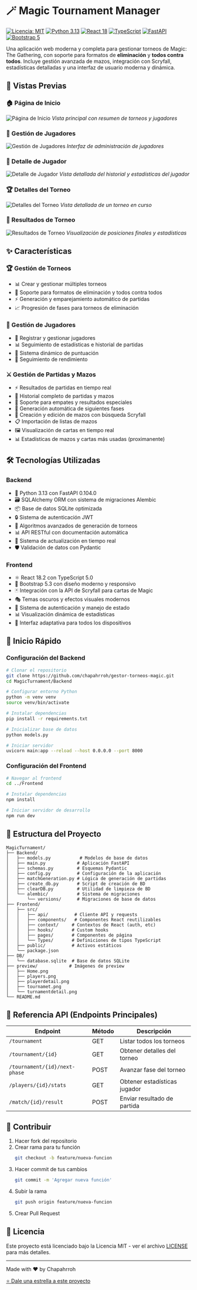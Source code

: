 # 🪄 Magic Tournament Manager

[![Licencia: MIT](https://img.shields.io/badge/License-MIT-yellow.svg)](https://opensource.org/licenses/MIT)
[![Python 3.13](https://img.shields.io/badge/Python-3.13-blue.svg)](https://www.python.org/)
[![React 18](https://img.shields.io/badge/React-18.2-61DAFB.svg?logo=react)](https://reactjs.org/)
[![TypeScript](https://img.shields.io/badge/TypeScript-5.0-3178C6.svg?logo=typescript)](https://www.typescriptlang.org/)
[![FastAPI](https://img.shields.io/badge/FastAPI-0.104.0-009688.svg?logo=fastapi)](https://fastapi.tiangolo.com/)
[![Bootstrap 5](https://img.shields.io/badge/Bootstrap-5.3-7952B3.svg?logo=bootstrap)](https://getbootstrap.com/)

Una aplicación web moderna y completa para gestionar torneos de Magic: The Gathering, con soporte para formatos de **eliminación** y **todos contra todos**. Incluye gestión avanzada de mazos, integración con Scryfall, estadísticas detalladas y una interfaz de usuario moderna y dinámica.

## 📸 Vistas Previas

### 🏠 Página de Inicio

![Página de Inicio](preview/Home.png)
_Vista principal con resumen de torneos y jugadores_

### 👥 Gestión de Jugadores

![Gestión de Jugadores](preview/players.png)
_Interfaz de administración de jugadores_

### 👤 Detalle de Jugador

![Detalle de Jugador](preview/playerdetail.png)
_Vista detallada del historial y estadísticas del jugador_

### 🏆 Detalles del Torneo

![Detalles del Torneo](preview/tournamet.png)
_Vista detallada de un torneo en curso_

### 🎯 Resultados de Torneo

![Resultados de Torneo](preview/turnamentdetail.png)
_Visualización de posiciones finales y estadísticas_

## ✨ Características

### 🏆 Gestión de Torneos

- 📊 Crear y gestionar múltiples torneos
- 🔄 Soporte para formatos de eliminación y todos contra todos
- ⚡ Generación y emparejamiento automático de partidas
- 📈 Progresión de fases para torneos de eliminación

### 👥 Gestión de Jugadores

- 📝 Registrar y gestionar jugadores
- 📊 Seguimiento de estadísticas e historial de partidas
- 🏅 Sistema dinámico de puntuación
- 🎯 Seguimiento de rendimiento

### ⚔️ Gestión de Partidas y Mazos

- ⚡ Resultados de partidas en tiempo real
- 📜 Historial completo de partidas y mazos
- 🤝 Soporte para empates y resultados especiales
- 🔄 Generación automática de siguientes fases
- 🎴 Creación y edición de mazos con búsqueda Scryfall
- 📋 Importación de listas de mazos
- 🖼️ Visualización de cartas en tiempo real
- 📊 Estadísticas de mazos y cartas más usadas (proximanente)

## 🛠️ Tecnologías Utilizadas

### Backend

- 🐍 Python 3.13 con FastAPI 0.104.0
- 🗃️ SQLAlchemy ORM con sistema de migraciones Alembic
- 📦 Base de datos SQLite optimizada
- 🔒 Sistema de autenticación JWT
- 🎲 Algoritmos avanzados de generación de torneos
- 📊 API RESTful con documentación automática
- 🔄 Sistema de actualización en tiempo real
- 🛡️ Validación de datos con Pydantic

### Frontend

- ⚛️ React 18.2 con TypeScript 5.0
- 🎨 Bootstrap 5.3 con diseño moderno y responsivo
- 🃏 Integración con la API de Scryfall para cartas de Magic
- 🎭 Temas oscuros y efectos visuales modernos
- 🔄 Sistema de autenticación y manejo de estado
- 📊 Visualización dinámica de estadísticas
- 📱 Interfaz adaptativa para todos los dispositivos

## 🚀 Inicio Rápido

### Configuración del Backend

```bash
# Clonar el repositorio
git clone https://github.com/chapahrroh/gestor-torneos-magic.git
cd MagicTurnament/Backend

# Configurar entorno Python
python -m venv venv
source venv/bin/activate

# Instalar dependencias
pip install -r requirements.txt

# Inicializar base de datos
python models.py

# Iniciar servidor
uvicorn main:app --reload --host 0.0.0.0 --port 8000
```

### Configuración del Frontend

```bash
# Navegar al frontend
cd ../Frontend

# Instalar dependencias
npm install

# Iniciar servidor de desarrollo
npm run dev
```

## 📂 Estructura del Proyecto

```
MagicTurnament/
├── Backend/
│   ├── models.py           # Modelos de base de datos
│   ├── main.py            # Aplicación FastAPI
│   ├── schemas.py         # Esquemas Pydantic
│   ├── config.py          # Configuración de la aplicación
│   ├── matchGeneration.py # Lógica de generación de partidas
│   ├── create_db.py       # Script de creación de BD
│   ├── clearDB.py         # Utilidad de limpieza de BD
│   └── alembic/           # Sistema de migraciones
│       └── versions/      # Migraciones de base de datos
├── Frontend/
│   ├── src/
│   │   ├── api/          # Cliente API y requests
│   │   ├── components/   # Componentes React reutilizables
│   │   ├── context/     # Contextos de React (auth, etc)
│   │   ├── hooks/       # Custom hooks
│   │   ├── pages/       # Componentes de página
│   │   └── Types/       # Definiciones de tipos TypeScript
│   ├── public/          # Activos estáticos
│   └── package.json
├── DB/
│   └── database.sqlite  # Base de datos SQLite
├── preview/            # Imágenes de preview
│   ├── Home.png
│   ├── players.png
│   ├── playerdetail.png
│   ├── tournamet.png
│   └── turnamentdetail.png
└── README.md
```

## 🔌 Referencia API (Endpoints Principales)

| Endpoint                      | Método | Descripción                  |
| ----------------------------- | ------ | ---------------------------- |
| `/tournament`                 | GET    | Listar todos los torneos     |
| `/tournament/{id}`            | GET    | Obtener detalles del torneo  |
| `/tournament/{id}/next-phase` | POST   | Avanzar fase del torneo      |
| `/players/{id}/stats`         | GET    | Obtener estadísticas jugador |
| `/match/{id}/result`          | POST   | Enviar resultado de partida  |

## 🤝 Contribuir

1. Hacer fork del repositorio
2. Crear rama para tu función
   ```bash
   git checkout -b feature/nueva-funcion
   ```
3. Hacer commit de tus cambios
   ```bash
   git commit -m 'Agregar nueva función'
   ```
4. Subir la rama
   ```bash
   git push origin feature/nueva-funcion
   ```
5. Crear Pull Request

## 📝 Licencia

Este proyecto está licenciado bajo la Licencia MIT - ver el archivo [LICENSE](LICENSE) para más detalles.

---

Made with ❤️ by Chapahrroh

[⭐ Dale una estrella a este proyecto](https://github.com/chapahrroh/gestor-torneos-magic)
